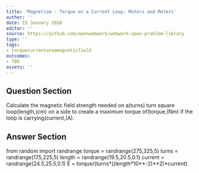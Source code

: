 ```yaml
---
title: 'Magnetism - Torque on a Current Loop: Motors and Meters'
author: ''
date: 15 January 2018
editor: ''
source: https://github.com/openwebwork/webwork-open-problem-library
type: ''
tags:
- torquecurrentareamagneticfield
outcomes:
- TBD
assets: ''
---
```


## Question Section 

Calculate the magnetic field strength needed on a(turns) turn square loop(length,(cm) on a side to create a maximum torque of(torque,(Nm) if the loop is carrying(current,(A).



## Answer Section

from random import randrange
torque = randrange(275,325,5)
turns = randrange(175,225,5)
length = randrange(19.5,20.5,0.1)
current = randrange(24.5,25.5,0.1)
E = torque/(turns*((length*10**-2)**2)*current)